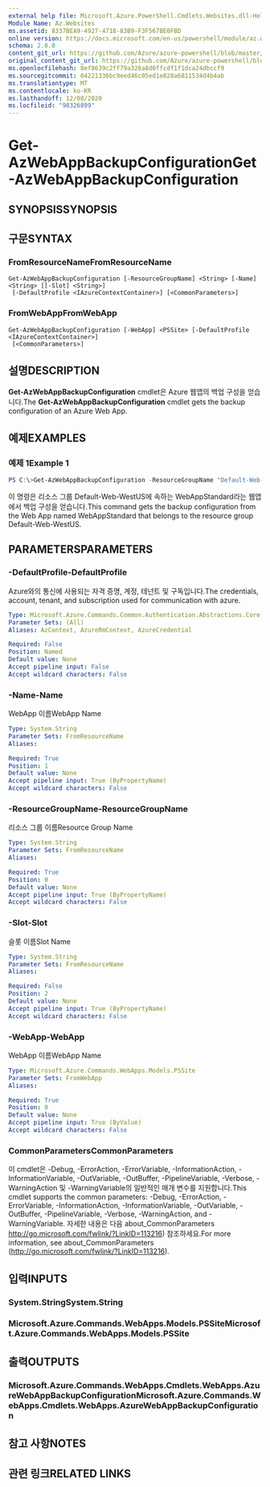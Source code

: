 ```yaml
---
external help file: Microsoft.Azure.PowerShell.Cmdlets.Websites.dll-Help.xml
Module Name: Az.Websites
ms.assetid: 8337BEA9-4927-4718-83B9-F3F567BE0FBD
online version: https://docs.microsoft.com/en-us/powershell/module/az.websites/get-azwebappbackupconfiguration
schema: 2.0.0
content_git_url: https://github.com/Azure/azure-powershell/blob/master/src/Websites/Websites/help/Get-AzWebAppBackupConfiguration.md
original_content_git_url: https://github.com/Azure/azure-powershell/blob/master/src/Websites/Websites/help/Get-AzWebAppBackupConfiguration.md
ms.openlocfilehash: 8ef8639c2ff79a326a8d0ffcdf1f1dca24dbccf9
ms.sourcegitcommit: 04221336bc9eed46c05ed1e828a6811534d4b4ab
ms.translationtype: MT
ms.contentlocale: ko-KR
ms.lasthandoff: 12/08/2020
ms.locfileid: "98326899"
---
```

# <span data-ttu-id="7b7eb-101">Get-AzWebAppBackupConfiguration</span><span class="sxs-lookup"><span data-stu-id="7b7eb-101">Get-AzWebAppBackupConfiguration</span></span>

## <span data-ttu-id="7b7eb-102">SYNOPSIS</span><span class="sxs-lookup"><span data-stu-id="7b7eb-102">SYNOPSIS</span></span>

## <span data-ttu-id="7b7eb-103">구문</span><span class="sxs-lookup"><span data-stu-id="7b7eb-103">SYNTAX</span></span>

### <span data-ttu-id="7b7eb-104">FromResourceName</span><span class="sxs-lookup"><span data-stu-id="7b7eb-104">FromResourceName</span></span>
```
Get-AzWebAppBackupConfiguration [-ResourceGroupName] <String> [-Name] <String> [[-Slot] <String>]
 [-DefaultProfile <IAzureContextContainer>] [<CommonParameters>]
```

### <span data-ttu-id="7b7eb-105">FromWebApp</span><span class="sxs-lookup"><span data-stu-id="7b7eb-105">FromWebApp</span></span>
```
Get-AzWebAppBackupConfiguration [-WebApp] <PSSite> [-DefaultProfile <IAzureContextContainer>]
 [<CommonParameters>]
```

## <span data-ttu-id="7b7eb-106">설명</span><span class="sxs-lookup"><span data-stu-id="7b7eb-106">DESCRIPTION</span></span>
<span data-ttu-id="7b7eb-107">**Get-AzWebAppBackupConfiguration** cmdlet은 Azure 웹앱의 백업 구성을 얻습니다.</span><span class="sxs-lookup"><span data-stu-id="7b7eb-107">The **Get-AzWebAppBackupConfiguration** cmdlet gets the backup configuration of an Azure Web App.</span></span>

## <span data-ttu-id="7b7eb-108">예제</span><span class="sxs-lookup"><span data-stu-id="7b7eb-108">EXAMPLES</span></span>

### <span data-ttu-id="7b7eb-109">예제 1</span><span class="sxs-lookup"><span data-stu-id="7b7eb-109">Example 1</span></span>
```powershell
PS C:\>Get-AzWebAppBackupConfiguration -ResourceGroupName "Default-Web-WestUS" -Name "WebAppStandard"
```

<span data-ttu-id="7b7eb-110">이 명령은 리소스 그룹 Default-Web-WestUS에 속하는 WebAppStandard라는 웹앱에서 백업 구성을 얻습니다.</span><span class="sxs-lookup"><span data-stu-id="7b7eb-110">This command gets the backup configuration from the Web App named WebAppStandard that belongs to the resource group Default-Web-WestUS.</span></span>

## <span data-ttu-id="7b7eb-111">PARAMETERS</span><span class="sxs-lookup"><span data-stu-id="7b7eb-111">PARAMETERS</span></span>

### <span data-ttu-id="7b7eb-112">-DefaultProfile</span><span class="sxs-lookup"><span data-stu-id="7b7eb-112">-DefaultProfile</span></span>
<span data-ttu-id="7b7eb-113">Azure와의 통신에 사용되는 자격 증명, 계정, 테넌트 및 구독입니다.</span><span class="sxs-lookup"><span data-stu-id="7b7eb-113">The credentials, account, tenant, and subscription used for communication with azure.</span></span>

```yaml
Type: Microsoft.Azure.Commands.Common.Authentication.Abstractions.Core.IAzureContextContainer
Parameter Sets: (All)
Aliases: AzContext, AzureRmContext, AzureCredential

Required: False
Position: Named
Default value: None
Accept pipeline input: False
Accept wildcard characters: False
```

### <span data-ttu-id="7b7eb-114">-Name</span><span class="sxs-lookup"><span data-stu-id="7b7eb-114">-Name</span></span>
<span data-ttu-id="7b7eb-115">WebApp 이름</span><span class="sxs-lookup"><span data-stu-id="7b7eb-115">WebApp Name</span></span>

```yaml
Type: System.String
Parameter Sets: FromResourceName
Aliases:

Required: True
Position: 1
Default value: None
Accept pipeline input: True (ByPropertyName)
Accept wildcard characters: False
```

### <span data-ttu-id="7b7eb-116">-ResourceGroupName</span><span class="sxs-lookup"><span data-stu-id="7b7eb-116">-ResourceGroupName</span></span>
<span data-ttu-id="7b7eb-117">리소스 그룹 이름</span><span class="sxs-lookup"><span data-stu-id="7b7eb-117">Resource Group Name</span></span>

```yaml
Type: System.String
Parameter Sets: FromResourceName
Aliases:

Required: True
Position: 0
Default value: None
Accept pipeline input: True (ByPropertyName)
Accept wildcard characters: False
```

### <span data-ttu-id="7b7eb-118">-Slot</span><span class="sxs-lookup"><span data-stu-id="7b7eb-118">-Slot</span></span>
<span data-ttu-id="7b7eb-119">슬롯 이름</span><span class="sxs-lookup"><span data-stu-id="7b7eb-119">Slot Name</span></span>

```yaml
Type: System.String
Parameter Sets: FromResourceName
Aliases:

Required: False
Position: 2
Default value: None
Accept pipeline input: True (ByPropertyName)
Accept wildcard characters: False
```

### <span data-ttu-id="7b7eb-120">-WebApp</span><span class="sxs-lookup"><span data-stu-id="7b7eb-120">-WebApp</span></span>
<span data-ttu-id="7b7eb-121">WebApp 이름</span><span class="sxs-lookup"><span data-stu-id="7b7eb-121">WebApp Name</span></span>

```yaml
Type: Microsoft.Azure.Commands.WebApps.Models.PSSite
Parameter Sets: FromWebApp
Aliases:

Required: True
Position: 0
Default value: None
Accept pipeline input: True (ByValue)
Accept wildcard characters: False
```

### <span data-ttu-id="7b7eb-122">CommonParameters</span><span class="sxs-lookup"><span data-stu-id="7b7eb-122">CommonParameters</span></span>
<span data-ttu-id="7b7eb-123">이 cmdlet은 -Debug, -ErrorAction, -ErrorVariable, -InformationAction, -InformationVariable, -OutVariable, -OutBuffer, -PipelineVariable, -Verbose, -WarningAction 및 -WarningVariable의 일반적인 매개 변수를 지원합니다.</span><span class="sxs-lookup"><span data-stu-id="7b7eb-123">This cmdlet supports the common parameters: -Debug, -ErrorAction, -ErrorVariable, -InformationAction, -InformationVariable, -OutVariable, -OutBuffer, -PipelineVariable, -Verbose, -WarningAction, and -WarningVariable.</span></span> <span data-ttu-id="7b7eb-124">자세한 내용은 다음 about_CommonParameters http://go.microsoft.com/fwlink/?LinkID=113216) 참조하세요.</span><span class="sxs-lookup"><span data-stu-id="7b7eb-124">For more information, see about_CommonParameters (http://go.microsoft.com/fwlink/?LinkID=113216).</span></span>

## <span data-ttu-id="7b7eb-125">입력</span><span class="sxs-lookup"><span data-stu-id="7b7eb-125">INPUTS</span></span>

### <span data-ttu-id="7b7eb-126">System.String</span><span class="sxs-lookup"><span data-stu-id="7b7eb-126">System.String</span></span>

### <span data-ttu-id="7b7eb-127">Microsoft.Azure.Commands.WebApps.Models.PSSite</span><span class="sxs-lookup"><span data-stu-id="7b7eb-127">Microsoft.Azure.Commands.WebApps.Models.PSSite</span></span>

## <span data-ttu-id="7b7eb-128">출력</span><span class="sxs-lookup"><span data-stu-id="7b7eb-128">OUTPUTS</span></span>

### <span data-ttu-id="7b7eb-129">Microsoft.Azure.Commands.WebApps.Cmdlets.WebApps.AzureWebAppBackupConfiguration</span><span class="sxs-lookup"><span data-stu-id="7b7eb-129">Microsoft.Azure.Commands.WebApps.Cmdlets.WebApps.AzureWebAppBackupConfiguration</span></span>

## <span data-ttu-id="7b7eb-130">참고 사항</span><span class="sxs-lookup"><span data-stu-id="7b7eb-130">NOTES</span></span>

## <span data-ttu-id="7b7eb-131">관련 링크</span><span class="sxs-lookup"><span data-stu-id="7b7eb-131">RELATED LINKS</span></span>
